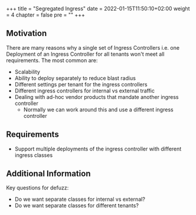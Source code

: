 +++
title = "Segregated Ingress"
date = 2022-01-15T11:50:10+02:00
weight = 4
chapter = false
pre = "<b></b>"
+++

## Motivation
There are many reasons why a single set of Ingress Controllers i.e. one Deployment of an Ingress Controller for all tenants won't meet all requirements. The most common are:
* Scalability
* Ability to deploy separately to reduce blast radius
* Different settings per tenant for the ingress controllers
* Different ingress controllers for internal vs external traffic
* Dealing with ad-hoc vendor products that mandate another ingress controller
  * Normally we can work around this and use a different ingress controller

## Requirements
* Support multiple deployments of the ingress controller with different ingress classes

## Additional Information
Key questions for defuzz:
* Do we want separate classes for internal vs external?
* Do we want separate classes for different tenants?


